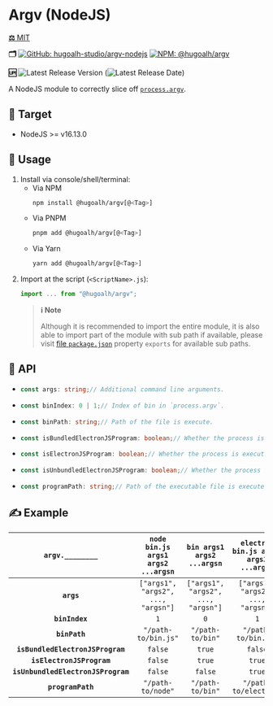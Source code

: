 # Argv (NodeJS)

[**⚖️** MIT](./LICENSE.md)

**🗂️**
[![GitHub: hugoalh-studio/argv-nodejs](https://img.shields.io/badge/hugoalh--studio/argv--nodejs-181717?logo=github&logoColor=ffffff&style=flat "GitHub: hugoalh-studio/argv-nodejs")](https://github.com/hugoalh-studio/argv-nodejs)
[![NPM: @hugoalh/argv](https://img.shields.io/badge/@hugoalh/argv-CB3837?logo=npm&logoColor=ffffff&style=flat "NPM: @hugoalh/argv")](https://www.npmjs.com/package/@hugoalh/argv)

**🆙** ![Latest Release Version](https://img.shields.io/github/release/hugoalh-studio/argv-nodejs?sort=semver&color=2187C0&label=&style=flat "Latest Release Version") (![Latest Release Date](https://img.shields.io/github/release-date/hugoalh-studio/argv-nodejs?color=2187C0&label=&style=flat "Latest Release Date"))

A NodeJS module to correctly slice off [`process.argv`](https://nodejs.org/api/process.html#processargv).

## 🎯 Target

- NodeJS >= v16.13.0

## 🔰 Usage

1. Install via console/shell/terminal:
    - Via NPM
      ```sh
      npm install @hugoalh/argv[@<Tag>]
      ```
    - Via PNPM
      ```sh
      pnpm add @hugoalh/argv[@<Tag>]
      ```
    - Via Yarn
      ```sh
      yarn add @hugoalh/argv[@<Tag>]
      ```
2. Import at the script (`<ScriptName>.js`):
    ```js
    import ... from "@hugoalh/argv";
    ```
    > **ℹ️ Note**
    >
    > Although it is recommended to import the entire module, it is also able to import part of the module with sub path if available, please visit [file `package.json`](./package.json) property `exports` for available sub paths.

## 🧩 API

- ```ts
  const args: string;// Additional command line arguments.
  ```
- ```ts
  const binIndex: 0 | 1;// Index of bin in `process.argv`.
  ```
- ```ts
  const binPath: string;// Path of the file is execute.
  ```
- ```ts
  const isBundledElectronJSProgram: boolean;// Whether the process is execute from bundled ElectronJS program.
  ```
- ```ts
  const isElectronJSProgram: boolean;// Whether the process is execute from ElectronJS program.
  ```
- ```ts
  const isUnbundledElectronJSProgram: boolean;// Whether the process is execute from unbundled ElectronJS program.
  ```
- ```ts
  const programPath: string;// Path of the executable file is execute.
  ```

## ✍️ Example

| **`argv.________`** | **`node bin.js args1 args2 ...argsn`** | **`bin args1 args2 ...argsn`** | **`electron bin.js args1 args2 ...argsn`** |
|:-:|:-:|:-:|:-:|
| **`args`** | `["args1", "args2", ..., "argsn"]` | `["args1", "args2", ..., "argsn"]` | `["args1", "args2", ..., "argsn"]` |
| **`binIndex`** | `1` | `0` | `1` |
| **`binPath`** | `"/path-to/bin.js"` | `"/path-to/bin"` | `"/path-to/bin.js"` |
| **`isBundledElectronJSProgram`** | `false` | `true` | `false` |
| **`isElectronJSProgram`** | `false` | `true` | `true` |
| **`isUnbundledElectronJSProgram`** | `false` | `false` | `true` |
| **`programPath`** | `"/path-to/node"` | `"/path-to/bin"` | `"/path-to/electron"` |
